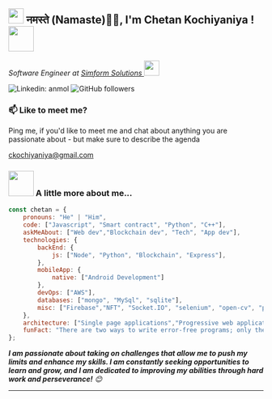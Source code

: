 <h2><img src="https://emojis.slackmojis.com/emojis/images/1531849430/4246/blob-sunglasses.gif?1531849430" width="30"/> नमस्ते (Namaste)🙏🏻, I'm Chetan Kochiyaniya ! <img src="https://media.giphy.com/media/12oufCB0MyZ1Go/giphy.gif" width="50"></h2>
<p><em>Software Engineer at <a href="https://www.simform.com/"> Simform Solutions
</a><img src="https://media.giphy.com/media/WUlplcMpOCEmTGBtBW/giphy.gif" width="30"> 
</em></p>

![Linkedin: anmol](https://img.shields.io/badge/-anmol-blue?style=flat-square&logo=Linkedin&logoColor=white&link=https://in.linkedin.com/in/chetan-kochiyaniya-a04b36199)
![GitHub followers](https://img.shields.io/github/followers/chetankochiyaniya?label=Follow&style=social)


### 📫 Like to meet me?

Ping me, if you'd like to meet me and chat about anything you are passionate about - but make sure to describe the agenda

<a>ckochiyaniya@gmail.com</a>


### <img src="https://media.giphy.com/media/VgCDAzcKvsR6OM0uWg/giphy.gif" width="50"> A little more about me...  

```javascript
const chetan = {
    pronouns: "He" | "Him",
    code: ["Javascript", "Smart contract", "Python", "C++"],
    askMeAbout: ["Web dev","Blockchain dev", "Tech", "App dev"],
    technologies: {
        backEnd: {
            js: ["Node", "Python", "Blockchain", "Express"],
        },
        mobileApp: {
            native: ["Android Development"]
        },
        devOps: ["AWS"],
        databases: ["mongo", "MySql", "sqlite"],
        misc: ["Firebase","NFT", "Socket.IO", "selenium", "open-cv", "php", "SuiteApp"]
    },
    architecture: ["Single page applications","Progressive web applications", "Serverless Architecture"],
    funFact: "There are two ways to write error-free programs; only the third one works"
};
```

<em><b>I am passionate about taking on challenges that allow me to push my limits and enhance my skills. I am constantly seeking opportunities to learn and grow, and I am dedicated to improving my abilities through hard work and perseverance!</b> 😊</em>

---
